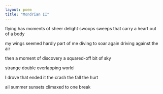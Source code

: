 ```yaml
---
layout: poem
title: "Mondrian II"
---
```


flying has moments
of sheer delight
swoops sweeps
that carry a heart
out of a body

my wings
seemed hardly part of me
diving to soar again
driving against the air

then
a moment of discovery
a squared-off bit of sky

strange double
overlapping world

I drove
that ended it
the crash
the fall
the hurt

all summer sunsets
climaxed
to one break
